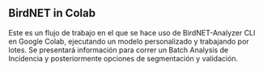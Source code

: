 ## BirdNET in Colab
Este es un flujo de trabajo en el que se hace uso de BirdNET-Analyzer CLI en Google Colab, ejecutando un modelo personalizado y trabajando por lotes. Se presentará información para correr un Batch Analysis de Incidencia y posteriormente opciones de segmentación y validación.
